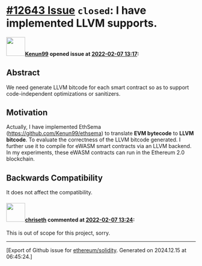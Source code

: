 # [\#12643 Issue](https://github.com/ethereum/solidity/issues/12643) `closed`: I have implemented LLVM supports. 

#### <img src="https://avatars.githubusercontent.com/u/43341053?u=944b2a205e138f0376b8c47f80c51181db634bd8&v=4" width="50">[Kenun99](https://github.com/Kenun99) opened issue at [2022-02-07 13:17](https://github.com/ethereum/solidity/issues/12643):

## Abstract

We need generate LLVM bitcode for each smart contract so as to support code-independent optimizations or sanitizers. 


## Motivation

Actually, I have implemented EthSema (https://github.com/Kenun99/ethsema) to translate **EVM bytecode** to **LLVM bitcode**. To evaluate the correctness of the LLVM bitcode generated. I further use it to compile for eWASM smart contracts via an LLVM backend. In my experiments, these eWASM contracts can run in the Ethereum 2.0 blockchain.

## Backwards Compatibility

It does not affect the compatibility.


#### <img src="https://avatars.githubusercontent.com/u/9073706?v=4" width="50">[chriseth](https://github.com/chriseth) commented at [2022-02-07 13:24](https://github.com/ethereum/solidity/issues/12643#issuecomment-1031466743):

This is out of scope for this project, sorry.


-------------------------------------------------------------------------------



[Export of Github issue for [ethereum/solidity](https://github.com/ethereum/solidity). Generated on 2024.12.15 at 06:45:24.]
